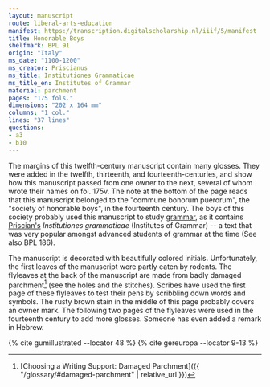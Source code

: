 ```yaml
---
layout: manuscript
route: liberal-arts-education
manifest: https://transcription.digitalscholarship.nl/iiif/5/manifest
title: Honorable Boys
shelfmark: BPL 91
origin: "Italy"
ms_date: "1100-1200"
ms_creator: Priscianus
ms_title: Institutiones Grammaticae
ms_title_en: Institutes of Grammar
material: parchment
pages: "175 fols."
dimensions: "202 x 164 mm"
columns: "1 col."
lines: "37 lines"
questions:
- a3
- b10
---
```


The margins of this twelfth-century manuscript contain many glosses.
They were added in the twelfth, thirteenth, and fourteenth-centuries,
and show how this manuscript passed from one owner to the next, several
of whom wrote their names on fol. 175v. The note at the bottom of the
page reads that this manuscript belonged to the "commune bonorum
puerorum", the "society of honorable boys", in the fourteenth century.
The boys of this society probably used this manuscript to study
[grammar](https://en.wikipedia.org/wiki/Grammar), as it
contains
[Priscian's](https://en.wikipedia.org/wiki/Priscian)
*Institutiones grammaticae* (Institutes of Grammar) -- a text that was
very popular amongst advanced students of grammar at the time (See also
BPL 186).

The manuscript is decorated with beautifully colored initials.
Unfortunately, the first leaves of the manuscript were partly eaten by
rodents. The flyleaves at the back of the manuscript are made from badly
damaged parchment[^1] (see the holes and the stitches). Scribes have used
the first page of these flyleaves to test their pens by scribbling down
words and symbols. The rusty brown stain in the middle of this page
probably covers an owner mark. The following two pages of the flyleaves
were used in the fourteenth century to add more glosses. Someone has
even added a remark in Hebrew.

[^1]: [Choosing a Writing Support: Damaged Parchment]({{ "/glossary/#damaged-parchment" | relative_url }})

{% cite gumillustrated --locator 48 %}
{% cite gereuropa --locator 9-13 %}